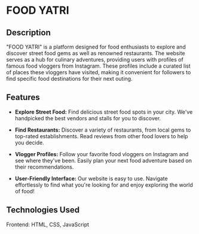 # FOOD YATRI
## Description

"FOOD YATRI" is a platform designed for food enthusiasts to explore and discover street food gems as well as renowned restaurants. 
The website serves as a hub for culinary adventures, providing users with profiles of famous food vloggers from Instagram. 
These profiles include a curated list of places these vloggers have visited, 
making it convenient for followers to find specific food destinations for their next outing.

## Features
- **Explore Street Food:** Find delicious street food spots in your city. We've handpicked the best vendors and stalls for you to discover.
  
- **Find Restaurants:** Discover a variety of restaurants, from local gems to top-rated establishments. Read reviews from other food lovers to help you decide.
  
- **Vlogger Profiles:** Follow your favorite food vloggers on Instagram and see where they've been. Easily plan your next food adventure based on their recommendations.
  
- **User-Friendly Interface:** Our website is easy to use. Navigate effortlessly to find what you're looking for and enjoy exploring the world of food!

## Technologies Used
  Frontend: HTML, CSS, JavaScript
